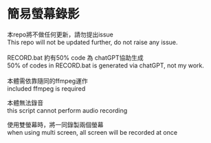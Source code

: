 # 簡易螢幕錄影
本repo將不做任何更新，請勿提出issue <br>
This repo will not be updated further, do not raise any issue. <br>
<br>
RECORD.bat 約有50% code 為 chatGPT協助生成<br>
50% of codes in RECORD.bat is generated via chatGPT, not my work.<br>
<br>
本體需依靠隨同的ffmpeg運作<br>
included ffmpeg is required<br>

本體無法錄音<br>
this script cannot perform audio recording<br>

使用雙螢幕時，將一同錄製兩個螢幕<br>
when using multi screen, all screen will be recorded at once<br>

